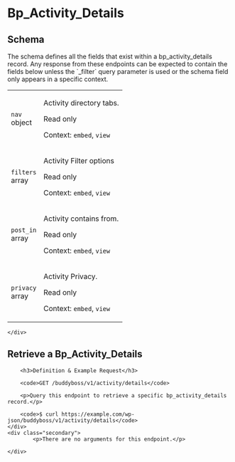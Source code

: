 ---
---

# Bp_Activity_Details

<section class="route">
	<div class="primary">
		<h2>Schema</h2>
<p>The schema defines all the fields that exist within a bp_activity_details record. Any response from these endpoints can be expected to contain the fields below unless the `_filter` query parameter is used or the schema field only appears in a specific context.</p>
<table class="attributes">
			<tr id="schema-nav">
			<td>
				<code>nav</code><br />
				<span class="type">
					object				</span>
			</td>
			<td>
				<p>Activity directory tabs.</p>
									<p class="read-only">Read only</p>
								<p class="context">Context: <code>embed</code>, <code>view</code></p>
							</td>
		</tr>
			<tr id="schema-filters">
			<td>
				<code>filters</code><br />
				<span class="type">
					array				</span>
			</td>
			<td>
				<p>Activity Filter options</p>
									<p class="read-only">Read only</p>
								<p class="context">Context: <code>embed</code>, <code>view</code></p>
							</td>
		</tr>
			<tr id="schema-post_in">
			<td>
				<code>post_in</code><br />
				<span class="type">
					array				</span>
			</td>
			<td>
				<p>Activity contains from.</p>
									<p class="read-only">Read only</p>
								<p class="context">Context: <code>embed</code>, <code>view</code></p>
							</td>
		</tr>
			<tr id="schema-privacy">
			<td>
				<code>privacy</code><br />
				<span class="type">
					array				</span>
			</td>
			<td>
				<p>Activity Privacy.</p>
									<p class="read-only">Read only</p>
								<p class="context">Context: <code>embed</code>, <code>view</code></p>
							</td>
		</tr>
	</table>

	</div>
</section>

<div><section class="route">
	<div class="primary">
		<h2>Retrieve a Bp_Activity_Details</h2>

		<h3>Definition & Example Request</h3>

		<code>GET /buddyboss/v1/activity/details</code>

		<p>Query this endpoint to retrieve a specific bp_activity_details record.</p>

		<code>$ curl https://example.com/wp-json/buddyboss/v1/activity/details</code>
	</div>
	<div class="secondary">
			<p>There are no arguments for this endpoint.</p>

	</div>
</section>
</div>
